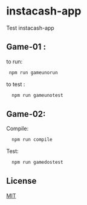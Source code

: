 # instacash-app
Test instacash-app

## Game-01 :
to run: 
```bash
 npm run gameunorun
```
to test :
```bash
  npm run gameunotest
```
## Game-02:
Compile:
```bash
  npm run compile
```
Test:
```bash
  npm run gamedostest
```

## License
[MIT](https://choosealicense.com/licenses/mit/)

